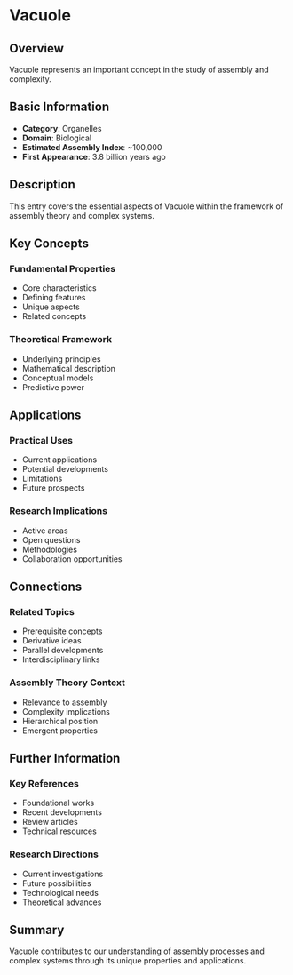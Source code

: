 # Vacuole

## Overview

Vacuole represents an important concept in the study of assembly and complexity.

## Basic Information

- **Category**: Organelles
- **Domain**: Biological
- **Estimated Assembly Index**: ~100,000
- **First Appearance**: 3.8 billion years ago

## Description

This entry covers the essential aspects of Vacuole within the framework of assembly theory and complex systems.

## Key Concepts

### Fundamental Properties
- Core characteristics
- Defining features
- Unique aspects
- Related concepts

### Theoretical Framework
- Underlying principles
- Mathematical description
- Conceptual models
- Predictive power

## Applications

### Practical Uses
- Current applications
- Potential developments
- Limitations
- Future prospects

### Research Implications
- Active areas
- Open questions
- Methodologies
- Collaboration opportunities

## Connections

### Related Topics
- Prerequisite concepts
- Derivative ideas
- Parallel developments
- Interdisciplinary links

### Assembly Theory Context
- Relevance to assembly
- Complexity implications
- Hierarchical position
- Emergent properties

## Further Information

### Key References
- Foundational works
- Recent developments
- Review articles
- Technical resources

### Research Directions
- Current investigations
- Future possibilities
- Technological needs
- Theoretical advances

## Summary

Vacuole contributes to our understanding of assembly processes and complex systems through its unique properties and applications.
